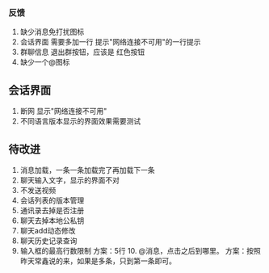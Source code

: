 ### 反馈
1. 缺少消息免打扰图标
2. 会话界面  需要多加一行 提示"网络连接不可用"的一行提示
3. 群聊信息 退出群按钮，应该是 红色按钮
5. 缺少一个@图标

## 会话界面
1. 断网  显示"网络连接不可用"
2. 不同语言版本显示的界面效果需要测试

## 待改进
1. 消息加载，一条一条加载完了再加载下一条
2. 聊天输入文字，显示的界面不对
3. 不发送视频
4. 会话列表的版本管理
5. 通讯录去掉是否注册
6. 聊天去掉本地公私钥
7. 聊天add动态修改
8. 聊天历史记录查询
9. 输入框的最高行数限制
   方案：5行
   10. @消息，点击之后到哪里。
       方案：按照昨天常鑫说的来，如果是多条，只到第一条即可。

